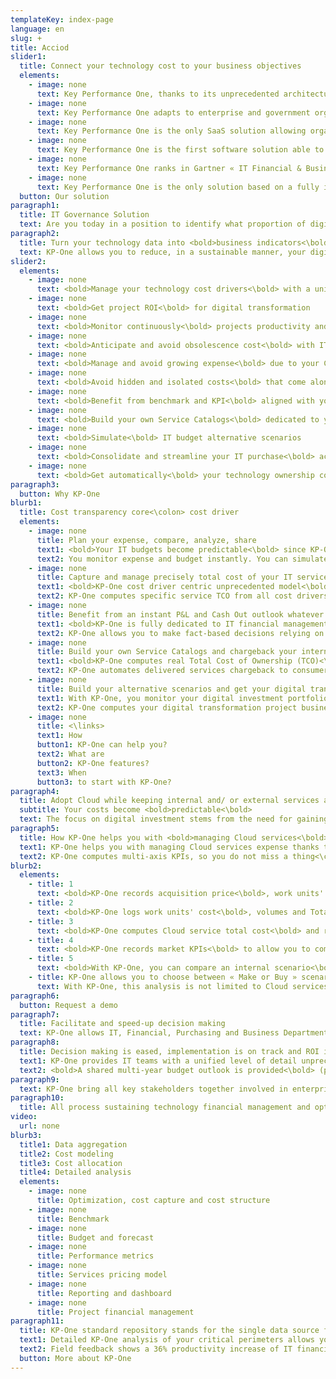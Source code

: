 ```yaml
---
templateKey: index-page
language: en
slug: +
title: Acciod
slider1:
  title: Connect your technology cost to your business objectives
  elements:
    - image: none
      text: Key Performance One, thanks to its unprecedented architecture, ensures an end-to-end data aggregation and structuration as well as its lifecycle
    - image: none
      text: Key Performance One adapts to enterprise and government organizations by identifying IT services producers and consumers
    - image: none
      text: Key Performance One is the only SaaS solution allowing organizations to share the same IT financial metrics for Total Cost of Ownership and Total Value of Ownership (TCO-TVO)
    - image: none
      text: Key Performance One is the first software solution able to bring together, plan and connect digital expenses and investments
    - image: none
      text: Key Performance One ranks in Gartner « IT Financial & Business Management » ITFM-ITBM Market Guide Top 5 solutions
    - image: none
      text: Key Performance One is the only solution based on a fully integrated IT business algorithm relying on a unique data model
  button: Our solution
paragraph1:
  title: IT Governance Solution
  text: Are you today in a position to identify what proportion of digital/technology expense is included in your products and/or services and what it will be tomorrow to achieve business goals?
paragraph2:
  title: Turn your technology data into <bold>business indicators<\bold>
  text: KP-One allows you to reduce, in a sustainable manner, your digital cost to its real usage ratio and to align your technology investments with business strategic needs.
slider2:
  elements:
    - image: none
      text: <bold>Manage your technology cost drivers<\bold> with a unified view
    - image: none
      text: <bold>Get project ROI<\bold> for digital transformation
    - image: none
      text: <bold>Monitor continuously<\bold> projects productivity and avoid drift
    - image: none
      text: <bold>Anticipate and avoid obsolescence cost<\bold> with IT budget predictability
    - image: none
      text: <bold>Manage and avoid growing expense<\bold> due to your Cloud services with TCO and TVO
    - image: none
      text: <bold>Avoid hidden and isolated costs<\bold> that come along with shadow IT risk
    - image: none
      text: <bold>Benefit from benchmark and KPI<\bold> aligned with your business context
    - image: none
      text: <bold>Build your own Service Catalogs<\bold> dedicated to your business
    - image: none
      text: <bold>Simulate<\bold> IT budget alternative scenarios
    - image: none
      text: <bold>Consolidate and streamline your IT purchase<\bold> according to supplier and service type
    - image: none
      text: <bold>Get automatically<\bold> your technology ownership cost
paragraph3:
  button: Why KP-One
blurb1:
  title: Cost transparency core<\colon> cost driver
  elements:
    - image: none
      title: Plan your expense, compare, analyze, share
      text1: <bold>Your IT budgets become predictable<\bold> since KP-One computes them from your real fixed and variable costs.
      text2: You monitor expense and budget instantly. You can simulate your next years' budget and compare them with previous fiscal years.
    - image: none
      title: Capture and manage precisely total cost of your IT services (TCO)
      text1: <bold>KP-One cost driver centric unprecedented model<\bold> allows you to match all technology resources with all their cost types
      text2: KP-One computes specific service TCO from all cost drivers attached to each technology resource.
    - image: none
      title: Benefit from an instant P&L and Cash Out outlook whatever the budget or investment project analyzed might be
      text1: <bold>KP-One is fully dedicated to IT financial management and IT governance<\bold> allowing you to bring all financial and technology decision makers together.
      text2: KP-One allows you to make fact-based decisions relying on synchronized Cash Out and P&L outlooks whatever the analyzed or simulated perimeter might be.
    - image: none
      title: Build your own Service Catalogs and chargeback your internal customers with full transparency
      text1: <bold>KP-One computes real Total Cost of Ownership (TCO)<\bold> for each service consumer/ user. KP-One assists you with building specific Services Catalogs, work units and contextual KPIs.
      text2: KP-One automates delivered services chargeback to consumers.
    - image: none
      title: Build your alternative scenarios and get your digital transformation project ROI and Payback
      text1: With KP-One, you monitor your digital investment portfolio and project benefit tracking along with their impact on recurring maintenance operations.
      text2: KP-One computes your digital transformation project business case for you by comparing initial and target total cost of operation. You can anticipate on technology obsolescence and related additional costs.
    - image: none
      title: <\links>
      text1: How
      button1: KP-One can help you?
      text2: What are
      button2: KP-One features?
      text3: When
      button3: to start with KP-One?
paragraph4:
  title: Adopt Cloud while keeping internal and/ or external services aligned with your budget
  subtitle: Your costs become <bold>predictable<\bold>
  text: The focus on digital investment stems from the need for gaining market intelligence and technology powerful offerings. Corporations are focusing on data acquisition and processing that are enabled by Cloud computing mature offerings.
paragraph5:
  title: How KP-One helps you with <bold>managing Cloud services<\bold>
  text1: KP-One helps you with managing Cloud services expense thanks to its unprecedented seamless data model.
  text2: KP-One computes multi-axis KPIs, so you do not miss a thing<\colon>
blurb2:
  elements:
    - title: 1
      text: <bold>KP-One records acquisition price<\bold>, work units' cost and computes total cost (IaaS, PaaS, SaaS) allowing to analyze and understand overwhelming Cloud services invoices.
    - title: 2
      text: <bold>KP-One logs work units' cost<\bold>, volumes and Total Cost of Ownership (TCO) overtime. KP-One records work units, and volumes variations.
    - title: 3
      text: <bold>KP-One computes Cloud service total cost<\bold> and records variance to compute Total Value of Ownership (TVO).
    - title: 4
      text: <bold>KP-One records market KPIs<\bold> to allow you to compare with Cloud most appropriate usage rate according to instant best price.
    - title: 5
      text: <bold>With KP-One, you can compare an internal scenario<\bold> with a Cloud adoption scenario designed with your specific volumes. This comparison allows you to compute transformation project ROI and to tell if Cloud flexibility has a relevant cost in your context.
    - title: KP-One allows you to choose between « Make or Buy » scenarios.
      text: With KP-One, this analysis is not limited to Cloud services and can be extended <bold>to any internal/ external service.<\bold>
paragraph6:
  button: Request a demo
paragraph7:
  title: Facilitate and speed-up decision making
  text: KP-One allows IT, Financial, Purchasing and Business Departments to have a shared and reliable understanding of technology expense along with its impact on enterprise delivered service.
paragraph8:
  title: Decision making is eased, implementation is on track and ROI is auditable.
  text1: KP-One provides IT teams with a unified level of detail unprecedented in other solutions and executive management with strategic financial data. IT assets value, whether they are investments or delivered services, can be instantly analyzed. KP-One provides all mandatory features for budget deviation monitoring, technology cost structure analysis and digital transformation investments impact calculation.
  text2: <bold>A shared multi-year budget outlook is provided<\bold> (past or future), available on both Cash Out and P&L, contextual KPIs are computed, benchmark is enabled, alternative scenarios are included as well as the entire project portfolio.
paragraph9:
  text: KP-One bring all key stakeholders together involved in enterprise digital transformation <bold>KP-One<\colon> a powerful platform<\bold>
paragraph10:
  title: All process sustaining technology financial management and optimization are automated by KP-One
video:
  url: none
blurb3:
  title1: Data aggregation
  title2: Cost modeling
  title3: Cost allocation
  title4: Detailed analysis
  elements:
    - image: none
      title: Optimization, cost capture and cost structure
    - image: none
      title: Benchmark
    - image: none
      title: Budget and forecast
    - image: none
      title: Performance metrics
    - image: none
      title: Services pricing model
    - image: none
      title: Reporting and dashboard
    - image: none
      title: Project financial management
paragraph11:
  title: KP-One standard repository stands for the single data source for the collaborative analysis platform which turns your technical and financial data into business KPIs.
  text1: Detailed KP-One analysis of your critical perimeters allows you to identify structural and sustainable savings with an order of magnitude between 15%-20% as soon as implemented.
  text2: Field feedback shows a 36% productivity increase of IT financial management processes.
  button: More about KP-One
---
```

